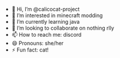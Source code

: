 - 👋 Hi, I’m @calicocat-project
- 👀 I’m interested in minecraft modding
- 🌱 I’m currently learning java
- 💞️ I’m looking to collaborate on nothing rlly
- 📫 How to reach me: discord
- 😄 Pronouns: she/her
- ⚡ Fun fact: cat!

<!---
calicocat-project/calicocat-project is a ✨ special ✨ repository because its `README.md` (this file) appears on your GitHub profile.
You can click the Preview link to take a look at your changes.
--->
